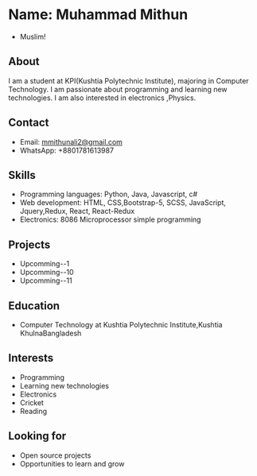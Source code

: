 # Name: Muhammad Mithun
 * Muslim!

## About

I am a student at KPI(Kushtia Polytechnic Institute), majoring in Computer Technology. I am passionate about programming and learning new technologies. I am also interested in electronics ,Physics.

## Contact

* Email: mmithunali2@gmail.com
* WhatsApp: +8801781613987

## Skills

* Programming languages: Python, Java, Javascript, c#
* Web development: HTML, CSS,Bootstrap-5, SCSS, JavaScript, Jquery,Redux, React, React-Redux  
* Electronics: 8086 Microprocessor simple programming

## Projects

* Upcomming--1
* Upcomming--10
* Upcomming--11

## Education

*  Computer Technology at Kushtia Polytechnic Institute,Kushtia KhulnaBangladesh

## Interests

* Programming
* Learning new technologies
* Electronics
* Cricket
* Reading

## Looking for

* Open source projects
* Opportunities to learn and grow
